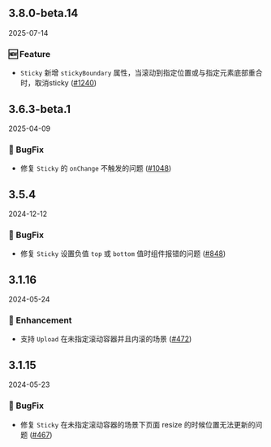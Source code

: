 ## 3.8.0-beta.14
2025-07-14

### 🆕 Feature

- `Sticky` 新增 `stickyBoundary` 属性，当滚动到指定位置或与指定元素底部重合时，取消sticky ([#1240](https://github.com/sheinsight/shineout-next/pull/1240))


## 3.6.3-beta.1
2025-04-09

### 🐞 BugFix

- 修复 `Sticky` 的 `onChange` 不触发的问题 ([#1048](https://github.com/sheinsight/shineout-next/pull/1048))


## 3.5.4
2024-12-12

### 🐞 BugFix

- 修复 `Sticky` 设置负值 `top` 或 `bottom` 值时组件报错的问题 ([#848](https://github.com/sheinsight/shineout-next/pull/848))

## 3.1.16
2024-05-24

### 💎 Enhancement

- 支持 `Upload` 在未指定滚动容器并且内滚的场景 ([#472](https://github.com/sheinsight/shineout-next/pull/472))

## 3.1.15
2024-05-23

### 🐞 BugFix

- 修复 `Sticky` 在未指定滚动容器的场景下页面 resize 的时候位置无法更新的问题 ([#467](https://github.com/sheinsight/shineout-next/pull/467))




